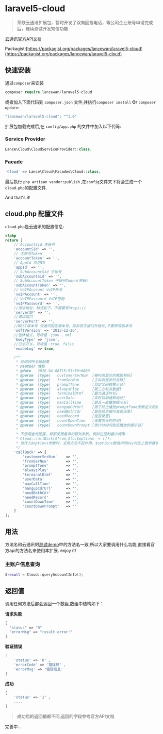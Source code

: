 # laravel5-cloud

>荣联云通讯扩展包，暂时开发了双向回拨电话，等公司企业账号申请完成后，继续测试开发短信功能

[云通讯官方API文档](http://docs.yuntongxun.com/index.php/%E9%A6%96%E9%A1%B5)

Packagist:[https://packagist.org/packages/lancewan/laravel5-cloud](https://packagist.org/packages/lancewan/laravel5-cloud)

## 快速安装

通过`composer`来安装

```php
composer require lancewan/laravel5-cloud
```

或者加入下面代码到 `composer.json` 文件,并执行`composer install` **Or** `composer update`:

```php
"lancewan/laravel5-cloud": "^1.0"
```
扩展包加载完成后,在 `config/app.php` 的文件中加入以下代码:

### Service Provider
```php
Lance\Cloud\CloudServiceProvider::class,
```

### Facade
```php
'Cloud'	=> Lance\Cloud\Facades\Cloud::class,
```

最后执行 `php artisan vendor:publish` ,在`config`文件夹下将会生成一个`cloud.php`的配置文件.

And that's it! 

## cloud.php 配置文件
`cloud.php`是云通讯的配置信息:

```php
<?php
return [
	// AccountSid 主帐号
	'accountSid' => '',
	// 主帐号Token
	'accountToken' => '',
	// AppId 应用ID
	'appId' => '',
	// SubAccountSid 子帐号
	'subAccountSid' => '',
	// SubAccountToken 子帐号Token(密码)
	'subAccountToken' => '',
	// VoIPAccount VoIP帐号
	'voIPAccount' => '',
	// VoIPPassword VoIP密码
	'voIPPassword' => '', 
	//请求地址，格式如下，不需要写https://
	'serverIP' => '',
	//请求端口
	'serverPort' => '',
	//REST版本号 云通讯固定版本号，除非官方接口升级外,不要修改版本号
	'softVersion' => '2013-12-26',
	//包体格式，可填值：json 、xml
	'bodyType' => 'json',
	//日志开关。可填值：true、false
	'enabeLog' => true,

	/**
	 * 双向回呼全局配置
	 * @author 晚黎
	 * @date   2016-04-06T15:51:59+0800
	 * @param  [type]   customerSerNum  [被叫侧显示的客服号码]
	 * @param  [type]   fromSerNum      [主叫侧显示的号码]
	 * @param  [type]   promptTone      [自定义回拨提示音]
	 * @param  [type]   alwaysPlay      [第三方私有数据]
	 * @param  [type]   terminalDtmf    [最大通话时长]
	 * @param  [type]   userData        [实时话单通知地址]
	 * @param  [type]   maxCallTime     [是否一直播放提示音]
	 * @param  [type]   hangupCdrUrl    [用于终止播放promptTone参数定义的提示音]
	 * @param  [type]   needBothCdr     [是否给主被叫发送话单]
	 * @param  [type]   needRecord      [是否录音]
	 * @param  [type]   countDownTime   [设置倒计时时间]
	 * @param  [type]   countDownPrompt [倒计时时间到后播放的提示音]
	 *
	 * 不使用全局配置，局部使用需添加额外参数，例如在控制器中调用：
	 * Cloud::callBack($from,$to,$options  = []);
	 * 当传入$options参数时，全局方法不起作用，$options数组中的key对应上面参数说明
	 */
	'callBack' => [
		'customerSerNum'	=> '',
		'fromSerNum' 		=> '',
		'promptTone' 		=> '',
		'alwaysPlay' 		=> '',
		'terminalDtmf' 		=> '',
		'userData' 			=> '',
		'maxCallTime' 		=> '',
		'hangupCdrUrl' 		=> '',
		'needBothCdr' 		=> '',
		'needRecord' 		=> '',
		'countDownTime'		=> '',
		'countDownPrompt' 	=> ''
	]
];
```

## 用法
方法名和云通讯的[测试demo](http://docs.yuntongxun.com/index.php/Demo%E4%B8%8B%E8%BD%BD)中的方法名一致,所以大家要调用什么功能,直接看官方api的方法名来使用本扩展. enjoy it!
### 主账户信息查询
```php
$result = Cloud::queryAccountInfo();
```

## 返回值
调用任何方法后都会返回一个数组,数组中结构如下：

**请求失败**
```php
[
  "status" => "0"
  "errorMsg" => "result error!"
]
```

**验证错误**
```php
[
	'status' => '0' , 
	'errorCode' => '错误码' , 
	'errorMsg' => '错误信息'
]
```

**成功**
```php
[
	'status' => '1' , 
	....
]
```
>成功后的返回值都不同,返回的字段参考官方API文档

完善中...